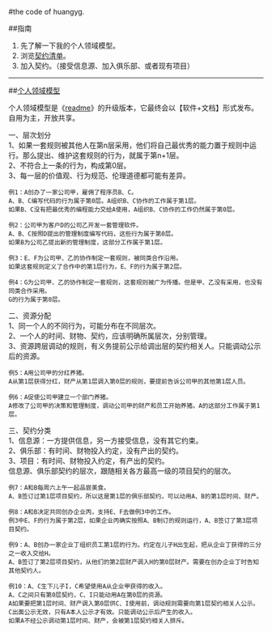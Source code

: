 
#the code of huangyg.

##指南
1. 先了解一下我的<a name="model" id="model">个人领域模型</a>。
1. 浏览[契约清单](https://github.com/hyg/ego/blob/master/%E5%A5%91%E7%BA%A6%E6%B8%85%E5%8D%95.md)。
1. 加入契约。（接受信息源、加入俱乐部、或者现有项目）

---


##[个人领域模型](#model)

个人领域模型是《[readme](http://blog.sina.com.cn/s/blog_591ac3040100pnci.html)》的升级版本，它最终会以【软件+文档】形式发布。
自用为主，开放共享。


一、层次划分  
1、如果一套规则被其他人在第n层采用，他们将自己最优秀的能力置于规则中运行。那么提出、维护这套规则的行为，就属于第n+1层。  
2、不符合上一条的行为，构成第0层。  
3、每一层的价值观、行为规范、伦理道德都可能有差异。  

    例1：A创办了一家公司甲，雇佣了程序员B、C。  
    A、B、C编写代码的行为属于第0层。A组织B、C协作的工作属于第1层。  
    如果B、C没有把最优秀的编程能力交给A使用，A组织B、C协作的工作仍然属于第0层。  

    例2：公司甲为客户D的公司乙开发一套管理软件。  
    A、B、C按照D提出的管理制度编写代码，这些行为属于第0层。  
    如果B为公司乙提出新的管理制度，这部分工作属于第1层。  
  
    例3：E、F为公司甲、乙的协作制定一套规则，被同类合作沿用。  
    如果这套规则定义了合作中的第1层行为，E、F的行为属于第2层。  

    例4：G为公司甲、乙的协作制定一套规则，这套规则被广为传播。但是甲、乙没有采用，也没有同类合作采用。  
    G的行为属于第0层。  


二、资源分配  
1、同一个人的不同行为，可能分布在不同层次。  
2、一个人的时间、财物、契约，应该明确所属层次，分别管理。  
3、资源跨层调动的规则，有义务提前公示给调出层的契约相关人。只能调动公示后的资源。  

    例5：A用公司甲的分红养猪。  
    A从第1层获得分红，财产从第1层调入第0层的规则，要提前告诉公司甲的其他第1层人员。  

    例6：A促使公司甲建立一个部门养猪。  
    A修改了公司甲的决策和管理制度，调动公司甲的财产和员工开始养猪。A的这部分工作属于第1层。  


三、契约分类  
1、信息源：一方提供信息，另一方接受信息，没有其它约束。  
2、俱乐部：有时间、财物投入约定，没有产出的契约。  
3、项目：有时间、财物投入约定，有产出的契约。  
信息源、俱乐部契约的层次，跟随相关各方最高一级的项目契约的层次。  

    例7：A和B每周六上午一起品尝美食。  
    A、B签订过第1层项目契约，所以这是第1层的俱乐部契约，可以动用A、B的第1层时间、财产。  

    例8：A和B决定共同创办企业丙，支持E、F去做例3中的工作。  
    例3中E、F的行为属于第2层，如果企业丙确实按照A、B制订的规则运行，A、B签订了第3层项目契约。  

    例9：A、B创办一家企业丁组织员工第1层的行为。约定在儿子H出生起，把从企业丁获得的三分之一收入交给H。  
    A、B签订了第2层项目契约，从他们的第2层财产调入H的第0层财产。需要在创办企业丁时告知其他契约人。  

    例10：A、C生下儿子I，C希望使用A从企业甲获得的收入。  
    A、C之间只有第0层契约，C、I只能动用A在第0层的资源。  
    A如果要把第1层时间、财产调入第0层供C、I使用前，调动规则需要向第1层契约相关人公示。
    C出面公示无效，只有A本人公示才有效。只能调动公示后产生的收入。  
    如果A不经公示调动第1层时间、财产，会被第1层契约相关人排斥。  
